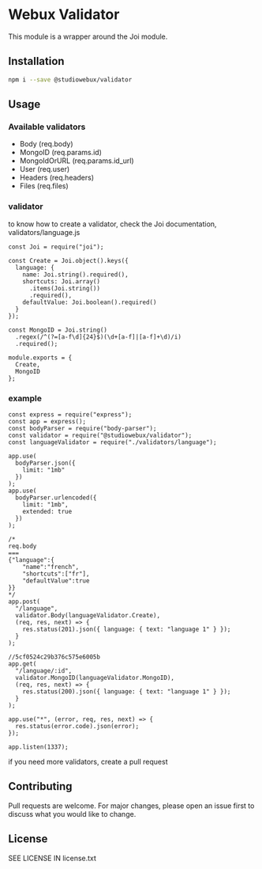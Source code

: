 # Webux Validator

This module is a wrapper around the Joi module.

## Installation

```bash
npm i --save @studiowebux/validator
```

## Usage

### Available validators

- Body (req.body)
- MongoID (req.params.id)
- MongoIdOrURL (req.params.id_url)
- User (req.user)
- Headers (req.headers)
- Files (req.files)

### validator

to know how to create a validator, check the Joi documentation,  
validators/language.js

```
const Joi = require("joi");

const Create = Joi.object().keys({
  language: {
    name: Joi.string().required(),
    shortcuts: Joi.array()
      .items(Joi.string())
      .required(),
    defaultValue: Joi.boolean().required()
  }
});

const MongoID = Joi.string()
  .regex(/^(?=[a-f\d]{24}$)(\d+[a-f]|[a-f]+\d)/i)
  .required();

module.exports = {
  Create,
  MongoID
};
```

### example

```
const express = require("express");
const app = express();
const bodyParser = require("body-parser");
const validator = require("@studiowebux/validator");
const languageValidator = require("./validators/language");

app.use(
  bodyParser.json({
    limit: "1mb"
  })
);
app.use(
  bodyParser.urlencoded({
    limit: "1mb",
    extended: true
  })
);

/*
req.body
===
{"language":{
	"name":"french",
	"shortcuts":["fr"],
	"defaultValue":true
}}
*/
app.post(
  "/language",
  validator.Body(languageValidator.Create),
  (req, res, next) => {
    res.status(201).json({ language: { text: "language 1" } });
  }
);

//5cf0524c29b376c575e6005b
app.get(
  "/language/:id",
  validator.MongoID(languageValidator.MongoID),
  (req, res, next) => {
    res.status(200).json({ language: { text: "language 1" } });
  }
);

app.use("*", (error, req, res, next) => {
  res.status(error.code).json(error);
});

app.listen(1337);

```

if you need more validators, create a pull request

## Contributing

Pull requests are welcome. For major changes, please open an issue first to discuss what you would like to change.

## License

SEE LICENSE IN license.txt
